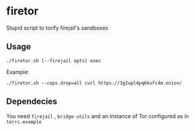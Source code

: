 # firetor
Stupid script to torify firejail's sandboxes

## Usage

`./firetor.sh [--firejail opts] exec `

Example:

` ./firetor.sh --caps.drop=all curl https://3g2upl4pq6kufc4m.onion/ `

## Dependecies

You need `firejail` , `bridge-utils` and an instance of Tor configured as in `torrc.example`
